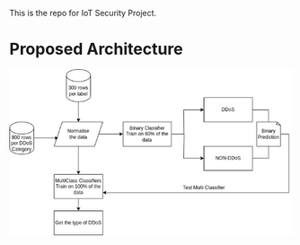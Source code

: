This is the repo for IoT Security Project.<br>
<h1>Proposed Architecture</h1>

<img src="https://github.com/Noob919/IoT_Security_Project/blob/main/Data/Images/Methodology.jpg" alt="Alt text" title="Optional title">
